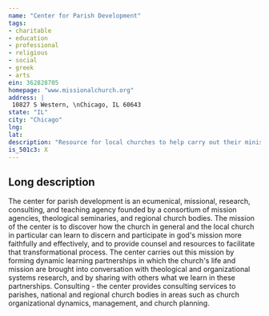 ```yaml
---
name: "Center for Parish Development"
tags:
- charitable
- education
- professional
- religious
- social
- greek
- arts
ein: 362828705
homepage: "www.missionalchurch.org"
address: |
 10827 S Western, \nChicago, IL 60643
state: "IL"
city: "Chicago"
lng: 
lat: 
description: "Resource for local churches to help carry out their ministry mission with greater faithfulness. "
is_501c3: X
---
```


## Long description

The center for parish development is an ecumenical, missional, research, consulting, and teaching agency founded by a consortium of mission agencies, theological seminaries, and regional church bodies. The mission of the center is to discover how the church in general and the local church in particular can learn to discern and participate in god's mission more faithfully and effectively, and to provide counsel and resources to facilitate that transformational process. The center carries out this mission by forming dynamic learning partnerships in which the church's life and mission are brought into conversation with theological and organizational systems research, and by sharing with others what we learn in these partnerships. Consulting - the center provides consulting services to parishes, national and regional church bodies in areas such as church organizational dynamics, management, and church planning. 
